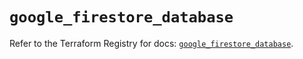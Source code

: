 # `google_firestore_database`

Refer to the Terraform Registry for docs: [`google_firestore_database`](https://registry.terraform.io/providers/hashicorp/google-beta/6.28.0/docs/resources/google_firestore_database).
